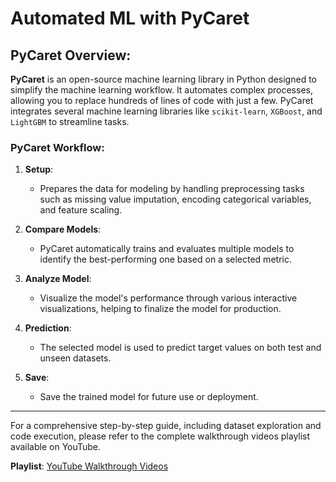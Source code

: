 # Automated ML with PyCaret

## PyCaret Overview:

**PyCaret** is an open-source machine learning library in Python designed to simplify the machine learning workflow. It automates complex processes, allowing you to replace hundreds of lines of code with just a few. PyCaret integrates several machine learning libraries like `scikit-learn`, `XGBoost`, and `LightGBM` to streamline tasks.

### PyCaret Workflow:

1. **Setup**: 
    - Prepares the data for modeling by handling preprocessing tasks such as missing value imputation, encoding categorical variables, and feature scaling.
  
2. **Compare Models**: 
    - PyCaret automatically trains and evaluates multiple models to identify the best-performing one based on a selected metric.
  
3. **Analyze Model**: 
    - Visualize the model's performance through various interactive visualizations, helping to finalize the model for production.
  
4. **Prediction**: 
    - The selected model is used to predict target values on both test and unseen datasets.
  
5. **Save**: 
    - Save the trained model for future use or deployment.

---

For a comprehensive step-by-step guide, including dataset exploration and code execution, please refer to the complete walkthrough videos playlist available on YouTube.

**Playlist**: [YouTube Walkthrough Videos](https://www.youtube.com/playlist?list=PL6O21IOHvBmf4VAAySH9Kmu2DJgm9XOeN)
